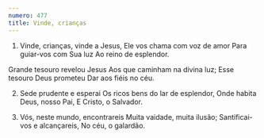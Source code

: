 ```yaml
---
numero: 477
title: Vinde, crianças
---
```

1. Vinde, crianças, vinde a Jesus,
Ele vos chama com voz de amor
Para guiar-vos com Sua luz
Ao reino de esplendor.

Grande tesouro revelou Jesus
Aos que caminham na divina luz;
Esse tesouro Deus prometeu
Dar aos fiéis no céu.

2. Sede prudente e esperai
Os ricos bens do lar de esplendor,
Onde habita Deus, nosso Pai,
E Cristo, o Salvador.

3. Vós, neste mundo, encontrareis
Muita vaidade, muita ilusão;
Santificai-vos e alcançareis,
No céu, o galardão.
